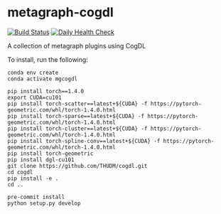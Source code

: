 # metagraph-cogdl

[![Build Status](https://github.com/metagraph-dev/metagraph-cogdl/actions/workflows/test_and_deploy.yml/badge.svg?branch=main)](https://github.com/metagraph-dev/metagraph-cogdl/actions/workflows/test_and_deploy.yml?query=branch%3Amain)
[![Daily Health Check](https://github.com/metagraph-dev/metagraph-cogdl/actions/workflows/daily_checkup.yml/badge.svg)](https://github.com/metagraph-dev/metagraph-cogdl/actions/workflows/daily_checkup.yml)

A collection of metagraph plugins using CogDL

To install, run the following:

```
conda env create
conda activate mgcogdl

pip install torch==1.4.0
export CUDA=cu101
pip install torch-scatter==latest+${CUDA} -f https://pytorch-geometric.com/whl/torch-1.4.0.html
pip install torch-sparse==latest+${CUDA} -f https://pytorch-geometric.com/whl/torch-1.4.0.html
pip install torch-cluster==latest+${CUDA} -f https://pytorch-geometric.com/whl/torch-1.4.0.html
pip install torch-spline-conv==latest+${CUDA} -f https://pytorch-geometric.com/whl/torch-1.4.0.html
pip install torch-geometric
pip install dgl-cu101
git clone https://github.com/THUDM/cogdl.git
cd cogdl
pip install -e .
cd ..

pre-commit install
python setup.py develop
```
